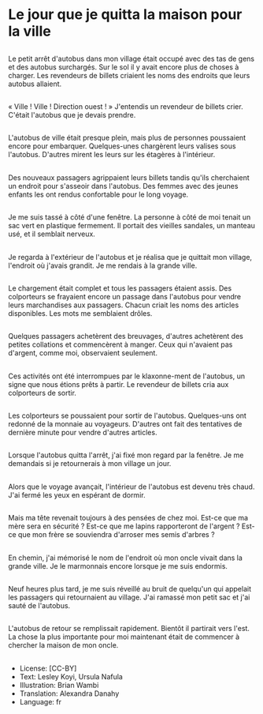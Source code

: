 # Le jour que je quitta la maison pour la ville

##
Le petit arrêt d'autobus dans mon village était occupé avec des tas de gens et des autobus surchargés. Sur le sol il y avait encore plus de choses à charger. Les revendeurs de billets criaient les noms des endroits que leurs autobus allaient.

##
« Ville ! Ville ! Direction ouest ! » J'entendis un revendeur de billets crier. C'était l'autobus que je devais prendre.

##
L'autobus de ville était presque plein, mais plus de personnes poussaient encore pour embarquer. Quelques-unes chargèrent leurs valises sous l'autobus. D'autres mirent les leurs sur les étagères à l'intérieur.

##
Des nouveaux passagers agrippaient leurs billets tandis qu'ils cherchaient un endroit pour s'asseoir dans l'autobus. Des femmes avec des jeunes enfants les ont rendus confortable pour le long voyage.

##
Je me suis tassé à côté d'une fenêtre. La personne à côté de moi tenait un sac vert en plastique fermement. Il portait des vieilles sandales, un manteau usé, et il semblait nerveux.

##
Je regarda à l'extérieur de l'autobus et je réalisa que je quittait mon village, l'endroit où j'avais grandit. Je me rendais à la grande ville.

##
Le chargement était complet et tous les passagers étaient assis. Des colporteurs se frayaient encore un passage dans l'autobus pour vendre leurs marchandises aux passagers. Chacun criait les noms des articles disponibles. Les mots me semblaient drôles.

##
Quelques passagers achetèrent des breuvages, d'autres achetèrent des petites collations et commencèrent à manger. Ceux qui n'avaient pas d'argent, comme moi, observaient seulement.

##
Ces activités ont été interrompues par le klaxonne-ment de l'autobus, un signe que nous étions prêts à partir. Le revendeur de billets cria aux colporteurs de sortir.

##
Les colporteurs se poussaient pour sortir de l'autobus. Quelques-uns ont redonné de la monnaie au voyageurs. D'autres ont fait des tentatives de dernière minute pour vendre d'autres articles.

##
Lorsque l'autobus quitta l'arrêt, j'ai fixé mon regard par la fenêtre. Je me demandais si je retournerais à mon village un jour.

##
Alors que le voyage avançait, l'intérieur de l'autobus est devenu très chaud. J'ai fermé les yeux en espérant de dormir.

##
Mais ma tête revenait toujours à des pensées de chez moi. Est-ce que ma mère sera en sécurité ? Est-ce que me lapins rapporteront de l'argent ? Est-ce que mon frère se souviendra d'arroser mes semis d'arbres ?

##
En chemin, j'ai mémorisé le nom de l'endroit où mon oncle vivait dans la grande ville. Je le marmonnais encore lorsque je me suis endormis.

##
Neuf heures plus tard, je me suis réveillé au bruit de quelqu'un qui appelait les passagers qui retournaient au village. J'ai ramassé mon petit sac et j'ai sauté de l'autobus.

##
L'autobus de retour se remplissait rapidement. Bientôt il partirait vers l'est. La chose la plus importante pour moi maintenant était de commencer à chercher la maison de mon oncle.

##
* License: [CC-BY]
* Text: Lesley Koyi, Ursula Nafula
* Illustration: Brian Wambi
* Translation: Alexandra Danahy
* Language: fr

